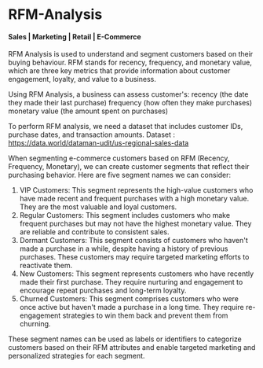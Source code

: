 # RFM-Analysis
#### Sales | Marketing | Retail | E-Commerce
RFM Analysis is used to understand and segment customers based on their buying behaviour. RFM stands for recency, frequency, and monetary value, which are three key metrics that provide information about customer engagement, loyalty, and value to a business.

Using RFM Analysis, a business can assess customer's:
	recency (the date they made their last purchase)
	frequency (how often they make purchases)
	monetary value (the amount spent on purchases)

To perform RFM analysis, we need a dataset that includes customer IDs, purchase dates, and transaction amounts. 
Dataset : https://data.world/dataman-udit/us-regional-sales-data

When segmenting e-commerce customers based on RFM (Recency, Frequency, Monetary), we  can create customer segments that reflect their purchasing behavior. Here are five segment names we can consider:
1. VIP Customers: This segment represents the high-value customers who have made recent and frequent purchases with a high monetary value. They are the most valuable and loyal customers.
2. Regular Customers: This segment includes customers who make frequent purchases but may not have the highest monetary value. They are reliable and contribute to consistent sales.
3. Dormant Customers: This segment consists of customers who haven't made a purchase in a while, despite having a history of previous purchases. These customers may require targeted marketing efforts to reactivate them.
4. New Customers: This segment represents customers who have recently made their first purchase. They require nurturing and engagement to encourage repeat purchases and long-term loyalty.
5. Churned Customers: This segment comprises customers who were once active but haven't made a purchase in a long time. They require re-engagement strategies to win them back and prevent them from churning.

These segment names can be used as labels or identifiers to categorize customers based on their RFM attributes and enable targeted marketing and personalized strategies for each segment.
